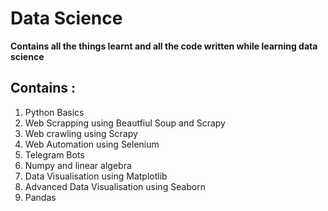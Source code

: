 # Data Science
**Contains all the things learnt and all the code written while learning data science**
## Contains : 
1. Python Basics
2. Web Scrapping using Beautfiul Soup and Scrapy
3. Web crawling using Scrapy
4. Web Automation using Selenium
5. Telegram Bots
6. Numpy and linear algebra
7. Data Visualisation using Matplotlib
8. Advanced Data Visualisation using Seaborn
9. Pandas
